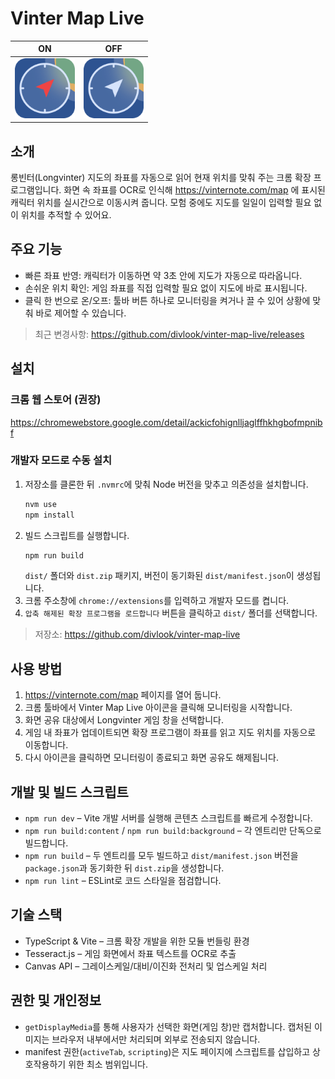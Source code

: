 # Vinter Map Live

| ON | OFF |
| - | - |
| <img src="./public/icons/icon-active@128w.png" alt="Vinter Map Live 아이콘" width="96" height="96" /> | <img src="./public/icons/icon@128w.png" alt="Vinter Map Live 아이콘" width="96" height="96" /> |

## 소개

롱빈터(Longvinter) 지도의 좌표를 자동으로 읽어 현재 위치를 맞춰 주는 크롬 확장 프로그램입니다.
화면 속 좌표를 OCR로 인식해 https://vinternote.com/map 에 표시된 캐릭터 위치를 실시간으로 이동시켜 줍니다.
모험 중에도 지도를 일일이 입력할 필요 없이 위치를 추적할 수 있어요.

## 주요 기능

- 빠른 좌표 반영: 캐릭터가 이동하면 약 3초 안에 지도가 자동으로 따라옵니다.
- 손쉬운 위치 확인: 게임 좌표를 직접 입력할 필요 없이 지도에 바로 표시됩니다.
- 클릭 한 번으로 온/오프: 툴바 버튼 하나로 모니터링을 켜거나 끌 수 있어 상황에 맞춰 바로 제어할 수 있습니다.

> 최근 변경사항: https://github.com/divlook/vinter-map-live/releases

## 설치

### 크롬 웹 스토어 (권장)

https://chromewebstore.google.com/detail/ackicfohignlljaglffhkhgbofmpnibf

### 개발자 모드로 수동 설치

1. 저장소를 클론한 뒤 `.nvmrc`에 맞춰 Node 버전을 맞추고 의존성을 설치합니다.
   ```bash
   nvm use
   npm install
   ```
2. 빌드 스크립트를 실행합니다.
   ```bash
   npm run build
   ```
   `dist/` 폴더와 `dist.zip` 패키지, 버전이 동기화된 `dist/manifest.json`이 생성됩니다.
3. 크롬 주소창에 `chrome://extensions`를 입력하고 개발자 모드를 켭니다.
4. `압축 해제된 확장 프로그램을 로드합니다` 버튼을 클릭하고 `dist/` 폴더를 선택합니다.

> 저장소: https://github.com/divlook/vinter-map-live

## 사용 방법

1. https://vinternote.com/map 페이지를 열어 둡니다.
2. 크롬 툴바에서 Vinter Map Live 아이콘을 클릭해 모니터링을 시작합니다.
3. 화면 공유 대상에서 Longvinter 게임 창을 선택합니다.
4. 게임 내 좌표가 업데이트되면 확장 프로그램이 좌표를 읽고 지도 위치를 자동으로 이동합니다.
5. 다시 아이콘을 클릭하면 모니터링이 종료되고 화면 공유도 해제됩니다.

## 개발 및 빌드 스크립트

- `npm run dev` – Vite 개발 서버를 실행해 콘텐츠 스크립트를 빠르게 수정합니다.
- `npm run build:content` / `npm run build:background` – 각 엔트리만 단독으로 빌드합니다.
- `npm run build` – 두 엔트리를 모두 빌드하고 `dist/manifest.json` 버전을 `package.json`과 동기화한 뒤 `dist.zip`을 생성합니다.
- `npm run lint` – ESLint로 코드 스타일을 점검합니다.

## 기술 스택

- TypeScript & Vite – 크롬 확장 개발을 위한 모듈 번들링 환경
- Tesseract.js – 게임 화면에서 좌표 텍스트를 OCR로 추출
- Canvas API – 그레이스케일/대비/이진화 전처리 및 업스케일 처리

## 권한 및 개인정보

- `getDisplayMedia`를 통해 사용자가 선택한 화면(게임 창)만 캡처합니다. 캡처된 이미지는 브라우저 내부에서만 처리되며 외부로 전송되지 않습니다.
- manifest 권한(`activeTab`, `scripting`)은 지도 페이지에 스크립트를 삽입하고 상호작용하기 위한 최소 범위입니다.
